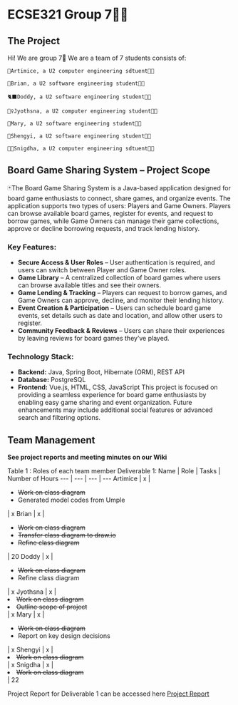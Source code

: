 # ECSE321 Group 7🐻‍❄️
## The Project
Hi! We are group 7🤯 We are a team of 7 students consists of:

    🪼Artimice, a U2 computer engineering sdtuent👩‍💻

    🦑Brian, a U2 software engineering student🧑‍💻

    🐈‍⬛Doddy, a U2 software engineering student🧑‍💻

    🧚‍♀️Jyothsna, a U2 computer engineering student👩‍💻

    👻Mary, a U2 software engineering student👩‍💻

    🌝Shengyi, a U2 software engineering student👩‍💻

    👸🏽Snigdha, a U2 computer engineering sdtuent👩‍💻

## Board Game Sharing System – Project Scope
🃏The Board Game Sharing System is a Java-based application designed for board game enthusiasts to connect, share games, and organize events. The application supports two types of users: Players and Game Owners. Players can browse available board games, register for events, and request to borrow games, while Game Owners can manage their game collections, approve or decline borrowing requests, and track lending history.
### Key Features:
+ **Secure Access & User Roles** – User authentication is required, and users can switch between Player and Game Owner roles.
+ **Game Library** – A centralized collection of board games where users can browse available titles and see their owners.
+ **Game Lending & Tracking** – Players can request to borrow games, and Game Owners can approve, decline, and monitor their lending history.
+ **Event Creation & Participation** – Users can schedule board game events, set details such as date and location, and allow other users to register.
+ **Community Feedback & Reviews** – Users can share their experiences by leaving reviews for board games they’ve played.
### Technology Stack:
+ **Backend:** Java, Spring Boot, Hibernate (ORM), REST API
+ **Database:** PostgreSQL
+ **Frontend:** Vue.js, HTML, CSS, JavaScript
This project is focused on providing a seamless experience for board game enthusiasts by enabling easy game sharing and event organization. Future enhancements may include additional social features or advanced search and filtering options.


## Team Management
**See project reports and meeting minutes on our Wiki**

Table 1 : Roles of each team member Deliverable 1:
Name | Role | Tasks | Number of Hours 
--- | --- | --- | ---
Artimice | x | <ul><li>~~Work on class diagram~~</li><li>Generated model codes from Umple</li></ul> | x
Brian | x | <ul><li>~~Work on class diagram~~</li><li>~~Transfer class diagram to draw.io~~</li> <li>~~Refine class diagram~~</li></ul> | 20
Doddy | x | <ul><li>~~Work on class diagram~~</li><li>Refine class diagram</li></ul> | x
Jyothsna | x | <li>~~Work on class diagram~~</li><li>~~Outline scope of project~~</li></ul> | x
Mary | x | <ul><li>~~Work on class diagram~~</li><li>Report on key design decisions</li></ul> | x
Shengyi | x | <li>~~Work on class diagram~~</li> | x
Snigdha | x | <li>~~Work on class diagram~~</li> | 22

Project Report for Deliverable 1 can be accessed here
[Project Report](Project-Report)

